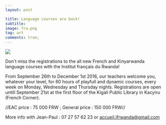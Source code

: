 ```yaml
---
layout: post

title: Language courses are back!
subtitle: 
image: fra.png
tag: art
comments: true;
---
```



<img src="{{site.github.url}}/img/fra.png">

Don't miss the registrations to the all new French and Kinyarwanda language courses with the Institut français du Rwanda!

From September 26th to December 1st 2016, our teachers welcome you, whatever your level, for 60 hours of playfull and dynamic courses, every week on Monday, Wednesday and Thursday nights. Registrations are open untill September 21st at the first floor of the Kigali Public Library in Kacyiru (French Corner).

//EAC price : 75 000 FRW ; General price : 150 000 FRW//

More info with Jean-Paul : 07 27 57 62 23 or accueil.ifrwanda@gmail.com